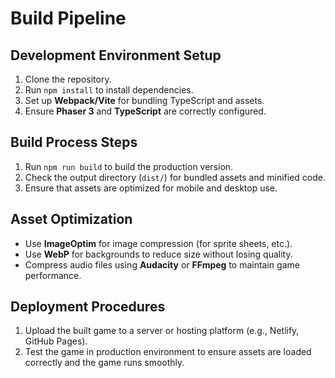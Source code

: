 # Build Pipeline

## Development Environment Setup
1. Clone the repository.
2. Run `npm install` to install dependencies.
3. Set up **Webpack/Vite** for bundling TypeScript and assets.
4. Ensure **Phaser 3** and **TypeScript** are correctly configured.

## Build Process Steps
1. Run `npm run build` to build the production version.
2. Check the output directory (`dist/`) for bundled assets and minified code.
3. Ensure that assets are optimized for mobile and desktop use.

## Asset Optimization
- Use **ImageOptim** for image compression (for sprite sheets, etc.).
- Use **WebP** for backgrounds to reduce size without losing quality.
- Compress audio files using **Audacity** or **FFmpeg** to maintain game performance.

## Deployment Procedures
1. Upload the built game to a server or hosting platform (e.g., Netlify, GitHub Pages).
2. Test the game in production environment to ensure assets are loaded correctly and the game runs smoothly.
